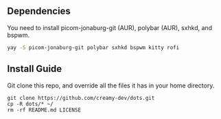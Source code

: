 ## Dependencies
You need to install picom-jonaburg-git (AUR), polybar (AUR), sxhkd, and bspwm.
```bash
yay -S picom-jonaburg-git polybar sxhkd bspwm kitty rofi
```
## Install Guide
Git clone this repo, and override all the files it has in your home directory.
```
git clone https://github.com/creamy-dev/dots.git
cp -R dots/* ~/
rm -rf README.md LICENSE
```
